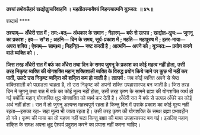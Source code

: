 **तश्यां तमोवन्नैहारं खद्योताॢचरिवाहनि ।** **महतीतरमायैश्यं निहन्त्यात्मनि युञ्जत: ॥ ४५॥** 

शब्दार्थ **** 

**तश्याम्—** **अँधेरी रात में** **; तम:-वत्—** **अंधकार के समान** **; नैहारम्—** **बर्फ से उत्पन्न** **; खद्योत-अॢच:—** **जुगनू का प्रकाश** **; इव—** **स²श** **; अहनि—** **दिन के समय, सूर्य-प्रकाश में** **; महति—** **महापुरुष में** **; इतर-माया—** **अपरा शक्ति** **; ऐश्यम्—** **सामथ्र्य** **; निहनि्त—** **नष्ट करती है** **; आत्मनि—** **अपने को** **; युञ्जत:—** **प्रयोग करने वाले व्यक्ति को।** **.** 

**जिस तरह अँधेरी रात में बर्फ का अँधेरा तथा दिन के समय जुगनू के प्रकाश का कोई** **महत्व नहीं होता, उसी तरह निकृष्ट व्यक्ति की योगशक्ति महान् शक्तिशाली व्यक्ति के विरुद्ध** **प्रयोग किये जाने पर कुछ भी नहीं कर पाती, उलटे उस निकृष्ट व्यकि्त की शकि्त कम हो जाती** **है।** **तात्पर्य :** जब कोई व्यक्ति अपने से श्रेष्ठ शक्तिशाली को पछाडऩा चाहता है, तो उस निकृष्ट की अपनी शक्ति उपहासास्पद बन जाती है। जिस तरह दिन में जुगनू तथा रात में बर्फ का कोई मूल्य नहीं होता, उसी तरह कृष्ण के सामने ब्रह्मा की योगशक्ति व्यर्थ हो गई क्योंकि महान् योगशक्ति क्षुद्र योगशक्ति को व्यर्थ कर देती है। अँधेरी रात में बर्फ से उत्पन्न अँधेरे का कोई अर्थ नहीं होता। रात में तो जुगनू अत्यन्त महत्त्वपूर्ण रहता है किन्तु दिन में उसके प्रकाश का कोई मूल्य नहीं रहता—इसका रहा- सहा मूल्य भी जाता रहता है। उसी तरह कृष्ण की योगशक्ति के समक्ष ब्रह्मा प्रभावहीन हो गये। कृष्ण की माया का तो महत्त्व नहीं घटा किन्तु ब्रह्मा की माया उपहासास्पद बन गई। इसलिए महान् शकि्त के समक्ष अपना क्षुद्र ऐश्वर्य प्रदॢशत करने का प्रयास नहीं करना चाहिए।  